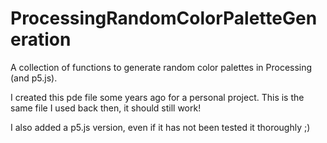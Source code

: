 # ProcessingRandomColorPaletteGeneration
A collection of functions to generate random color palettes in Processing (and p5.js).

I created this pde file some years ago for a personal project.
This is the same file I used back then, it should still work!

I also added a p5.js version, even if it has not been tested it thoroughly ;)
